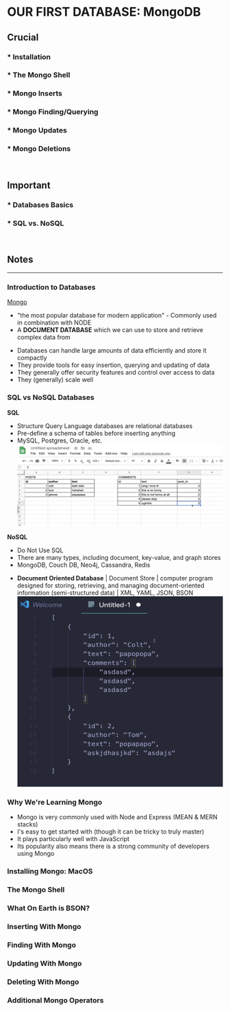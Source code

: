 # OUR FIRST DATABASE: MongoDB

## Crucial 

### * Installation
### * The Mongo Shell
### * Mongo Inserts
### * Mongo Finding/Querying
### * Mongo Updates
### * Mongo Deletions

<br>

## Important 

### * Databases Basics
### * SQL vs. NoSQL

<br>

## Notes

<hr>

### Introduction to Databases
[Mongo](https://www.mongodb.com/)
* "the most popular database for modern application" - Commonly used in combination with NODE 
* A **DOCUMENT DATABASE** which we can use to store and retrieve complex data from
- Databases can handle large amounts of data efficiently and store it compactly
- They provide tools for easy insertion, querying and updating of data
- They generally offer security features and control over access to data
- They (generally) scale well

### SQL vs NoSQL Databases
**SQL**
* Structure Query Language databases are relational databases 
* Pre-define a schema of tables before inserting anything
* MySQL, Postgres, Oracle, etc.
![QUICK SQL EXAMPLE](assets/SQL.png)

**NoSQL**
* Do Not Use SQL
* There are many types, including document, key-value, and graph stores
* MongoDB, Couch DB, Neo4j, Cassandra, Redis
- **Document Oriented Database** | Document Store | computer program designed for storing, retrieving, and managing document-oriented information (semi-structured data) | XML, YAML, JSON, BSON 
![QUICK NoSQL EXAMPLE](assets/NoSQL.png)

### Why We're Learning Mongo
- Mongo is very commonly used with Node and Express (MEAN & MERN stacks)
- I's easy to get started with (though it can be tricky to truly master)
- It plays particularly well with JavaScript
- Its popularity also means there is a strong community of developers using Mongo

### Installing Mongo: MacOS

### The Mongo Shell

### What On Earth is BSON?

### Inserting With Mongo

### Finding With Mongo

### Updating With Mongo

### Deleting With Mongo

### Additional Mongo Operators


